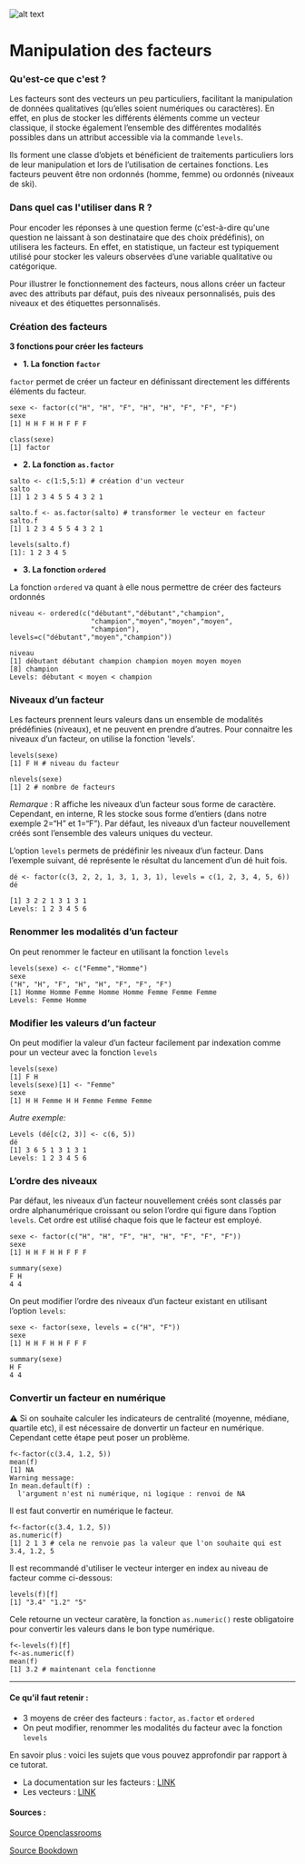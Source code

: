
![alt text](https://upload.wikimedia.org/wikipedia/commons/9/92/PSB_Paris_School_of_Business%2C_logo_cartouche_bleu%2C_2016.jpg "Title")

# Manipulation des facteurs

### Qu'est-ce que c'est ?
 
Les facteurs sont des vecteurs un peu particuliers, facilitant la manipulation de données qualitatives (qu’elles soient numériques ou caractères).
En effet, en plus de stocker les différents éléments comme un vecteur classique, il stocke également l’ensemble des différentes modalités possibles dans un attribut accessible via la commande `levels`.

Ils forment une classe d’objets et bénéficient de traitements particuliers lors de leur manipulation et lors de l’utilisation de certaines fonctions. Les facteurs peuvent être non ordonnés (homme, femme) ou ordonnés (niveaux de ski).

### Dans quel cas l'utiliser dans R ?
 
Pour encoder les réponses à une question ferme (c'est-à-dire qu'une question ne laissant à son destinataire que des choix prédéfinis), on utilisera les facteurs. En effet, en statistique, un facteur est typiquement utilisé pour stocker les valeurs observées d’une variable qualitative ou catégorique.
 
Pour illustrer le fonctionnement des facteurs, nous allons créer un facteur avec des attributs par défaut, puis des niveaux personnalisés, puis des niveaux et des étiquettes personnalisés.


### Création des facteurs

**3 fonctions pour créer les facteurs**
 
 - **1.	La fonction `factor`**

`factor` permet de créer un facteur en définissant directement les différents éléments du facteur.

``` 
sexe <- factor(c("H", "H", "F", "H", "H", "F", "F", "F") 
sexe
[1] H H F H H F F F

class(sexe)
[1] factor

```

 - **2.	La fonction `as.factor`**

``` 
salto <- c(1:5,5:1) # création d'un vecteur
salto
[1] 1 2 3 4 5 5 4 3 2 1

salto.f <- as.factor(salto) # transformer le vecteur en facteur
salto.f
[1] 1 2 3 4 5 5 4 3 2 1

levels(salto.f)
[1]: 1 2 3 4 5
```

 - **3.	La fonction `ordered`**

La fonction  `ordered`  va quant à elle nous permettre de créer des facteurs ordonnés

```
niveau <- ordered(c("débutant","débutant","champion",
                    "champion","moyen","moyen","moyen",
                    "champion"), levels=c("débutant","moyen","champion"))

niveau
[1] débutant débutant champion champion moyen moyen moyen
[8] champion
Levels: débutant < moyen < champion 
```

### Niveaux d’un facteur

Les facteurs prennent leurs valeurs dans un ensemble de modalités prédéfinies (niveaux), et ne peuvent en prendre d’autres.
Pour connaitre les niveaux d’un facteur, on utilise la fonction 'levels'.

```
levels(sexe)
[1] F H # niveau du facteur

nlevels(sexe)
[1] 2 # nombre de facteurs
```

_Remarque_ : R affiche les niveaux d’un facteur sous forme de caractère. Cependant, en interne, R les stocke sous forme d’entiers (dans notre exemple 2=“H” et 1=“F”).
Par défaut, les niveaux d’un facteur nouvellement créés sont l’ensemble des valeurs uniques du vecteur.

L’option `levels` permets de prédéfinir les niveaux d’un facteur. Dans l’exemple suivant, dé représente le résultat du lancement d’un dé huit fois.

```
dé <- factor(c(3, 2, 2, 1, 3, 1, 3, 1), levels = c(1, 2, 3, 4, 5, 6))
dé
```
```
[1] 3 2 2 1 3 1 3 1
Levels: 1 2 3 4 5 6
```
### Renommer les modalités d’un facteur

On peut renommer le facteur en utilisant la fonction `levels`

```
levels(sexe) <- c("Femme","Homme")
sexe
("H", "H", "F", "H", "H", "F", "F", "F")
[1] Homme Homme Femme Homme Homme Femme Femme Femme
Levels: Femme Homme
````

### Modifier les valeurs d’un facteur

On peut modifier la valeur d’un facteur facilement par indexation comme pour un vecteur avec la fonction `levels`

```
levels(sexe) 
[1] F H
levels(sexe)[1] <- "Femme"
sexe
[1] H H Femme H H Femme Femme Femme
```

_Autre exemple:_
```
Levels (dé[c(2, 3)] <- c(6, 5))
dé	
[1] 3 6 5 1 3 1 3 1
Levels: 1 2 3 4 5 6
```

### L’ordre des niveaux

Par défaut, les niveaux d’un facteur nouvellement créés sont classés par ordre alphanumérique croissant ou selon l’ordre qui figure dans l’option `levels`. Cet ordre est utilisé chaque fois que le facteur est employé.

```
sexe <- factor(c("H", "H", "F", "H", "H", "F", "F", "F"))
sexe
[1] H H F H H F F F
```

```
summary(sexe)
F H
4 4
```

On peut modifier l’ordre des niveaux d’un facteur existant en utilisant l’option `levels`:

```
sexe <- factor(sexe, levels = c("H", "F"))
sexe
[1] H H F H H F F F
```
```
summary(sexe)
H F
4 4
```

### Convertir un facteur en numérique

⚠️ Si on souhaite calculer les indicateurs de centralité (moyenne, médiane, quartile etc), il est nécessaire de donvertir un facteur en numérique. Cependant cette étape peut poser un problème.

```
f<-factor(c(3.4, 1.2, 5))
mean(f)
[1] NA
Warning message:
In mean.default(f) :
  l'argument n'est ni numérique, ni logique : renvoi de NA
```
Il est faut convertir en numérique le facteur.

```
f<-factor(c(3.4, 1.2, 5))
as.numeric(f)
[1] 2 1 3 # cela ne renvoie pas la valeur que l'on souhaite qui est 3.4, 1.2, 5
``` 
Il est recommandé d'utiliser  le vecteur interger en index au niveau de facteur comme ci-dessous:

``` 
levels(f)[f]
[1] "3.4" "1.2" "5"  

``` 
Cele retourne un vecteur caratère, la fonction `as.numeric()` reste obligatoire pour convertir les valeurs dans le bon type numérique.

``` 
f<-levels(f)[f]
f<-as.numeric(f)
mean(f)
[1] 3.2 # maintenant cela fonctionne
``` 
----------------------------------------------------------------------
#### **Ce qu'il faut retenir** :
- 3 moyens de créer des facteurs : `factor`, `as.factor` et `ordered`
- On peut modifier, renommer les modalités du facteur avec la fonction `levels`
 
 
 
En savoir plus : voici les sujets que vous pouvez approfondir par rapport à ce tutorat.
- La documentation sur les facteurs : [LINK](https://sodocumentation.net/fr/r/topic/1104/facteurs)
- Les vecteurs : [LINK](https://sodocumentation.net/fr/r/topic/1088/creation-de-vecteurs)
 
#### **Sources** :

[Source Openclassrooms](https://openclassrooms.com/fr/courses/4525256-initiez-vous-au-langage-r-pour-analyser-vos-donnees/6250873-utilisez-les-facteurs)

[Source Bookdown](https://bookdown.org/ael/rexplor/chap3-2.html)

